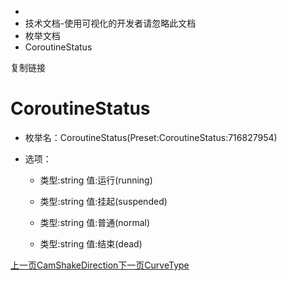   * [](/)
  * 技术文档-使用可视化的开发者请忽略此文档
  * 枚举文档
  * CoroutineStatus

复制链接

# CoroutineStatus

  * 枚举名：CoroutineStatus(Preset:CoroutineStatus:716827954)

  * 选项：

    * 类型:string 值:运行(running)

    * 类型:string 值:挂起(suspended)

    * 类型:string 值:普通(normal)

    * 类型:string 值:结束(dead)

[上一页CamShakeDirection](/技术文档/枚举文档/CamShakeDirection)[下一页CurveType](/技术文档/枚举文档/CurveType)


